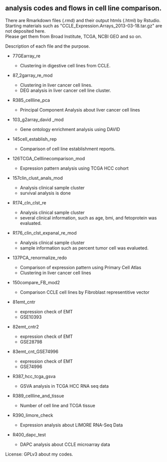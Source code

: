 ## analysis codes and flows in cell line comparison.

There are Rmarkdown files (.rmd) and their output htmls (.html) by Rstudio.  
Starting materials such as "CCLE_Expression.Arrays_2013-03-18.tar.gz" are not deposited here.  
Please get them from Broad Institute, TCGA, NCBI GEO and so on.  



Description of each file and the purpose.

- 77GEarray_re 
    - Clustering in digestive cell lines from CCLE.

- 87_2garray_re_mod
    - Clustering in liver cancer cell lines.
    - DEG analysis in liver cancer cell line cluster.

- R385_cellline_pca
    - Principal Component Analysis about liver cancer cell lines

- 103_g2array_david _mod
    - Gene ontology enrichment analysis using DAVID

- 145cell_establish_rep
    - Comparison of cell line establishment reports.

- 126TCGA_Celllinecomparison_mod
    - Expression pattern analysis using TCGA HCC cohort

- 157clin_clust_anals_mod
    - Analysis clinical sample cluster
    - survival analysis is done

- R174_cln_clst_re
    - Analysis clinical sample cluster
    - several clinical information, such as age, bmi, and fetoprotein was evaluated.

- R176_clin_clst_expanal_re_mod
    - Analysis clinical sample cluster
    - sample information such as percent tumor cell was evalueted.

- 137PCA_renormalize_redo
    - Comparison of expression pattern using Primary Cell Atlas
    - Clustering in liver cancer cell lines

- 150compare_FB_mod2
    - Comparison CCLE cell lines by Fibroblast representitive vector

- 81emt_cntr
    - expression check of EMT
    - GSE10393

- 82emt_cntr2
    - expression check of EMT
    - GSE28798

- 83emt_cnt_GSE74996
    - expression check of EMT
    - GSE74996

- R387_hcc_tcga_gsva
    - GSVA analysis in TCGA HCC RNA seq data
    
- R389_cellline_and_tissue
    - Number of cell line and TCGA tissue

- R390_limore_check
    - Expression analysis about LIMORE RNA-Seq Data

- R400_dapc_test
    - DAPC analysis about CCLE microarray data



License: GPLv3 about my codes.
